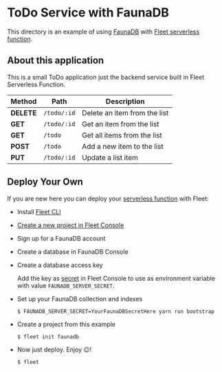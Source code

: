 # ToDo Service with FaunaDB

This directory is an example of using [FaunaDB](https://fauna.com/) with [Fleet serverless function](https://fleetfn.com/function).

## About this application

This is a small ToDo application just the backend service built in Fleet Serverless Function.

| Method  | Path | Description |
| ------------- | ------------- | ------------- |
| **DELETE**  | `/todo/:id`  | Delete an item from the list |
| **GET**  | `/todo/:id`  | Get an item from the list |
| **GET**  | `/todo`  | Get all items from the list |
| **POST**  | `/todo`  | Add a new item to the list |
| **PUT**  | `/todo/:id`  | Update a list item |

## Deploy Your Own

If you are new here you can deploy your [serverless function](https://fleetfn.com/function) with Fleet:

- Install [Fleet CLI](https://fleetfn.com/docs/fleet-cli.html)
- [Create a new project in Fleet Console](https://console.fleetfn.com/)
- Sign up for a FaunaDB account
- Create a database in FaunaDB Console
- Create a database access key

  Add the key as [secret](https://fleetfn.com/docs/secrets.html) in Fleet Console to use as environment variable with value `FAUNADB_SERVER_SECRET`.

- Set up your FaunaDB collection and indexes

  ```shell
  $ FAUNADB_SERVER_SECRET=YourFaunaDBSecretHere yarn run bootstrap
  ```

- Create a project from this example

  ```shell
  $ fleet init faunadb
  ```

- Now just deploy. Enjoy 😉!

  ```shell
  $ fleet
  ```